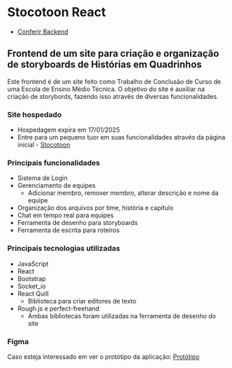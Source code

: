 
# Stocotoon React

- [Conferir Backend]([https://stocotoon.netlify.app/](https://github.com/ViniciusSorgetz/Stocotoon_API))

## Frontend de um site para criação e organização de storyboards de Histórias em Quadrinhos

Este frontend é de um site feito como Trabalho de Conclusão de Curso de uma Escola de Ensino Médio Técnica. O objetivo do site é auxiliar na criação de storybords, fazendo isso através de diversas funcionalidades.

### Site hospedado 
- Hospedagem expira em 17/01/2025
- Entre para um pequeno tuor em suas funcionalidades através da página inicial - [Stocotoon](https://stocotoon.netlify.app/)

### Principais funcionalidades
- Sistema de Login
- Gerenciamento de equipes
  - Adicionar membro, remover membro, alterar descrição e nome da equipe
- Organização dos arquivos por time, história e capítulo
- Chat em tempo real para equipes
- Ferramenta de desenho para storyboards
- Ferramenta de escrita para roteiros

### Principais tecnologias utilizadas
- JavaScript
- React
- Bootstrap
- Socket_io
- React Quill
  - Biblioteca para criar editores de texto
- Rough.js e perfect-freehand
  - Ambas bibliotecas foram utilizadas na ferramenta de desenho do site

### Figma
Caso esteja interessado em ver o protótipo da aplicação: [Protótipo](https://www.figma.com/design/cSQHWSH6XybpKRTxox5FRz/Site---Stocotoon?node-id=0-1&t=cKe3xaoQU11QaWn9-1)


